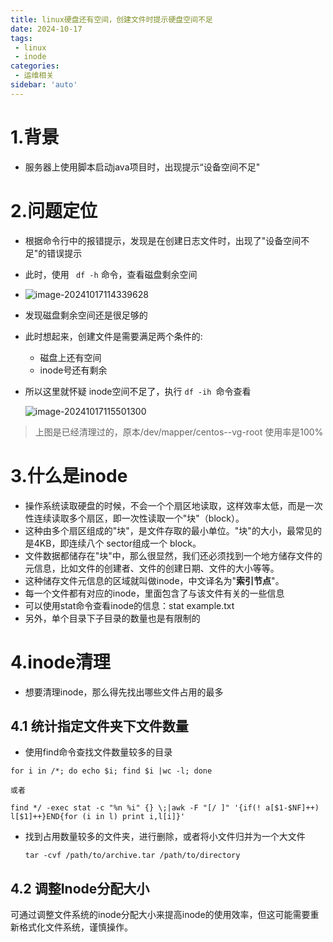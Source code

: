 ```yaml
---
title: linux硬盘还有空间，创建文件时提示硬盘空间不足
date: 2024-10-17
tags:
 - linux
 - inode
categories:
 - 运维相关
sidebar: 'auto'
---
```



# 1.背景

- 服务器上使用脚本启动java项目时，出现提示“设备空间不足"

# 2.问题定位

- 根据命令行中的报错提示，发现是在创建日志文件时，出现了"设备空间不足"的错误提示
- 此时，使用  ``` df -h``` 命令，查看磁盘剩余空间
- ![image-20241017114339628](https://raw.githubusercontent.com/liutao1996/images/main/picgo/image-20241017114339628.png)

- 发现磁盘剩余空间还是很足够的

- 此时想起来，创建文件是需要满足两个条件的:

  - 磁盘上还有空间
  - inode号还有剩余

- 所以这里就怀疑 inode空间不足了，执行 ```df -ih ```命令查看

  ![image-20241017115501300](https://raw.githubusercontent.com/liutao1996/images/main/picgo/image-20241017115501300.png)

  

> 上图是已经清理过的，原本/dev/mapper/centos--vg-root 使用率是100%



# 3.什么是inode

- 操作系统读取硬盘的时候，不会一个个扇区地读取，这样效率太低，而是一次性连续读取多个扇区，即一次性读取一个"块"（block）。
- 这种由多个扇区组成的"块"，是文件存取的最小单位。"块"的大小，最常见的是4KB，即连续八个 sector组成一个 block。
- 文件数据都储存在"块"中，那么很显然，我们还必须找到一个地方储存文件的元信息，比如文件的创建者、文件的创建日期、文件的大小等等。
- 这种储存文件元信息的区域就叫做inode，中文译名为"**索引节点**"。
- 每一个文件都有对应的inode，里面包含了与该文件有关的一些信息
- 可以使用stat命令查看inode的信息：stat example.txt
- 另外，单个目录下子目录的数量也是有限制的



# 4.inode清理

- 想要清理inode，那么得先找出哪些文件占用的最多

## 4.1 统计指定文件夹下文件数量

- 使用find命令查找文件数量较多的目录

```
for i in /*; do echo $i; find $i |wc -l; done

或者

find */ -exec stat -c "%n %i" {} \;|awk -F "[/ ]" '{if(! a[$1-$NF]++) l[$1]++}END{for (i in l) print i,l[i]}'

```

- 找到占用数量较多的文件夹，进行删除，或者将小文件归并为一个大文件

  ```
  tar -cvf /path/to/archive.tar /path/to/directory
  ```

  

## 4.2 调整Inode分配大小

可通过调整文件系统的inode分配大小来提高inode的使用效率，但这可能需要重新格式化文件系统，谨慎操作。